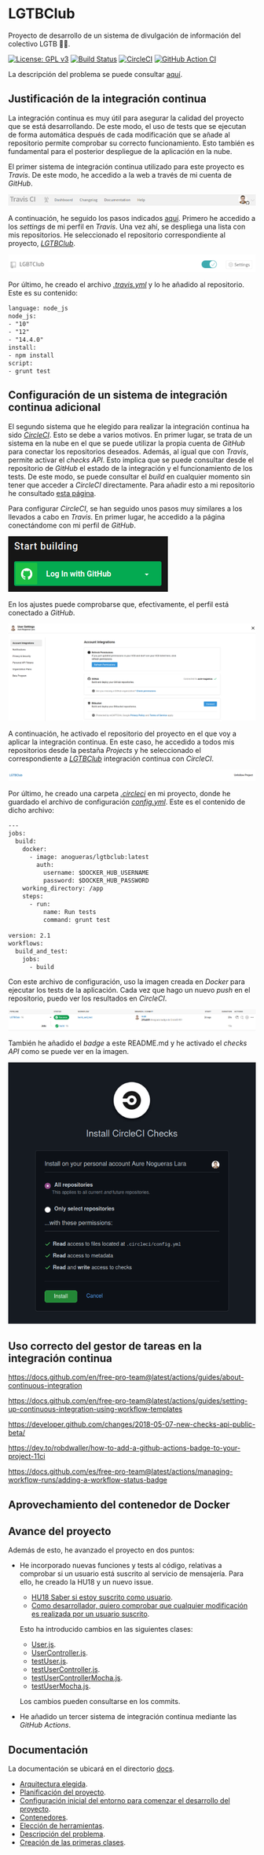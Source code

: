 # LGTBClub

Proyecto de desarrollo de un sistema de divulgación de información del colectivo LGTB :rainbow_flag:.

[![License: GPL v3](https://img.shields.io/badge/License-GPLv3-blue.svg)](https://www.gnu.org/licenses/gpl-3.0) [![Build Status](https://travis-ci.org/aure-nogueras/LGTBClub.svg?branch=main)](https://travis-ci.org/github/aure-nogueras/LGTBClub) [![CircleCI](https://circleci.com/gh/aure-nogueras/LGTBClub.svg?style=shield)](https://app.circleci.com/pipelines/github/aure-nogueras/LGTBClub?branch=main) [![GitHub Action CI](https://github.com/aure-nogueras/LGTBClub/workflows/Node.js%20CI/badge.svg)](https://github.com/aure-nogueras/LGTBClub/actions)

La descripción del problema se puede consultar [aquí](https://aure-nogueras.github.io/LGTBClub/docs/descripcion_problema).

## Justificación de la integración continua

La integración continua es muy útil para asegurar la calidad del proyecto que se está desarrollando. De este modo, el uso de tests que se ejecutan de forma automática después de cada modificación que se añade al repositorio permite comprobar su correcto funcionamiento. Esto también es fundamental para el posterior despliegue de la aplicación en la nube.

El primer sistema de integración continua utilizado para este proyecto es *Travis*. De este modo, he accedido a la web a través de mi cuenta de *GitHub*.

![Perfil en Travis](./docs/imgs/travis.png "Perfil en Travis")

A continuación, he seguido los pasos indicados [aquí](https://docs.travis-ci.com/user/tutorial/?utm_source=help-page&utm_medium=travisweb). Primero he accedido a los *settings* de mi perfil en *Travis*. Una vez ahí, se despliega una lista con mis repositorios. He seleccionado el repositorio correspondiente al proyecto, [*LGTBClub*](https://github.com/aure-nogueras/LGTBClub).

![Activación de Travis en el repositorio](./docs/imgs/lgtb_club.png "Activación de Travis en el repositorio")

Por último, he creado el archivo [*.travis.yml*](https://github.com/aure-nogueras/LGTBClub/blob/main/.travis.yml) y lo he añadido al repositorio. Este es su contenido:

```
language: node_js
node_js:
- "10"
- "12"
- "14.4.0"
install:
- npm install
script:
- grunt test

```


## Configuración de un sistema de integración continua adicional

El segundo sistema que he elegido para realizar la integración continua ha sido [*CircleCI*](https://circleci.com/). Esto se debe a varios motivos. En primer lugar, se trata de un sistema en la nube en el que se puede utilizar la propia cuenta de *GitHub* para conectar los repositorios deseados. Además, al igual que con *Travis*, permite activar el *checks API*. Esto implica que se puede consultar desde el repositorio de *GitHub* el estado de la integración y el funcionamiento de los tests. De este modo, se puede consultar el *build* en cualquier momento sin tener que acceder a *CircleCI* directamente. Para añadir esto a mi repositorio he consultado [esta página](https://circleci.com/docs/2.0/enable-checks/).

Para configurar *CircleCI*, se han seguido unos pasos muy similares a los llevados a cabo en *Travis*. En primer lugar, he accedido a la página conectándome con mi perfil de *GitHub*. 

![Acceso a CircleCI](./docs/imgs/circle-github.png "Acceso a CircleCI")

En los ajustes puede comprobarse que, efectivamente, el perfil está conectado a *GitHub*.

![Perfil en CircleCI](./docs/imgs/settings-github.png "Perfil en CircleCI")

A continuación, he activado el repositorio del proyecto en el que voy a aplicar la integración continua. En este caso, he accedido a todos mis repositorios desde la pestaña *Projects* y he seleccionado el correspondiente a [*LGTBClub*](https://github.com/aure-nogueras/LGTBClub) integración continua con *CircleCI*.

![Proyecto activado en CircleCI](./docs/imgs/circle-project.png "Proyecto activado en CircleCI")

Por último, he creado una carpeta [*.circleci*](https://github.com/aure-nogueras/LGTBClub/tree/main/.circleci) en mi proyecto, donde he guardado el archivo de configuración [*config.yml*](https://github.com/aure-nogueras/LGTBClub/blob/main/.circleci/config.yml). Este es el contenido de dicho archivo:

```
--- 
jobs: 
  build: 
    docker: 
      - image: anogueras/lgtbclub:latest
        auth:
          username: $DOCKER_HUB_USERNAME
          password: $DOCKER_HUB_PASSWORD
    working_directory: /app
    steps:
      - run: 
          name: Run tests
          command: grunt test
     
version: 2.1
workflows: 
  build_and_test: 
    jobs: 
      - build

```

Con este archivo de configuración, uso la imagen creada en *Docker* para ejecutar los tests de la aplicación. Cada vez que hago un nuevo *push* en el repositorio, puedo ver los resultados en *CircleCI*.

![Resultados de los tests en CircleCI](./docs/imgs/circle-test.png "Resultados de los tests en CircleCI")

También he añadido el *badge* a este README.md y he activado el *checks API* como se puede ver en la imagen.

![Activación de Checks API](./docs/imgs/checks-api.png "Activación de Checks API")

## Uso correcto del gestor de tareas en la integración continua

https://docs.github.com/en/free-pro-team@latest/actions/guides/about-continuous-integration

https://docs.github.com/en/free-pro-team@latest/actions/guides/setting-up-continuous-integration-using-workflow-templates

https://developer.github.com/changes/2018-05-07-new-checks-api-public-beta/

https://dev.to/robdwaller/how-to-add-a-github-actions-badge-to-your-project-11ci

https://docs.github.com/es/free-pro-team@latest/actions/managing-workflow-runs/adding-a-workflow-status-badge


## Aprovechamiento del contenedor de Docker 

## Avance del proyecto

Además de esto, he avanzado el proyecto en dos puntos:

- He incorporado nuevas funciones y tests al código, relativas a comprobar si un usuario está suscrito al servicio de mensajería. Para ello, he creado la HU18 y un nuevo issue.
	- [HU18 Saber si estoy suscrito como usuario](https://github.com/aure-nogueras/LGTBClub/issues/56).
	- [Como desarrollador, quiero comprobar que cualquier modificación es realizada por un usuario suscrito](https://github.com/aure-nogueras/LGTBClub/issues/55).
  
  Esto ha introducido cambios en las siguientes clases:
  
  	- [User.js](https://github.com/aure-nogueras/LGTBClub/blob/main/src/UserManagement/User.js).
  	- [UserController.js](https://github.com/aure-nogueras/LGTBClub/blob/main/src/UserManagement/UserController.js).
  	- [testUser.js](https://github.com/aure-nogueras/LGTBClub/blob/main/src/UserManagement/testUser.js).
  	- [testUserController.js](https://github.com/aure-nogueras/LGTBClub/blob/main/src/UserManagement/testUserController.js).
  	- [testUserControllerMocha.js](https://github.com/aure-nogueras/LGTBClub/blob/main/src/UserManagement/testUserControllerMocha.js).
  	- [testUserMocha.js](https://github.com/aure-nogueras/LGTBClub/blob/main/src/UserManagement/testUserMocha.js).

  Los cambios pueden consultarse en los commits.

- He añadido un tercer sistema de integración continua mediante las *GitHub Actions*.

## Documentación

La documentación se ubicará en el directorio [docs](https://github.com/aure-nogueras/ProyectoCC/tree/main/docs). 
- [Arquitectura elegida](https://aure-nogueras.github.io/LGTBClub/docs/arquitectura).
- [Planificación del proyecto](https://aure-nogueras.github.io/LGTBClub/docs/planificacion).
- [Configuración inicial del entorno para comenzar el desarrollo del proyecto](https://aure-nogueras.github.io/LGTBClub/docs/configuracion_entorno).
- [Contenedores](https://aure-nogueras.github.io/LGTBClub/docs/contenedores).
- [Elección de herramientas](https://aure-nogueras.github.io/LGTBClub/docs/eleccion_herramientas).
- [Descripción del problema](https://aure-nogueras.github.io/LGTBClub/docs/descripcion_problema).
- [Creación de las primeras clases](https://aure-nogueras.github.io/LGTBClub/docs/primeras_clases).


